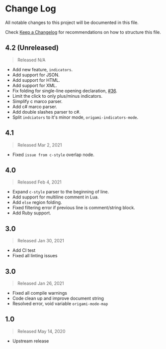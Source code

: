 # Change Log

All notable changes to this project will be documented in this file.

Check [Keep a Changelog](http://keepachangelog.com/) for recommendations on how to structure this file.


## 4.2 (Unreleased)
> Released N/A

* Add new feature, `indicators`.
* Add support for JSON.
* Add support for HTML.
* Add support for XML.
* Fix folding for single-line opening declaration, [#36](https://github.com/emacs-origami/origami.el/issues/36).
* Limit the click to only plus/minus indicators.
* Simplify c marco parser.
* Add c# marco parser.
* Add double slashes parser to c#.
* Split `indciators` to it's minor mode, `origami-indicators-mode`.

## 4.1
> Released Mar 2, 2021

* Fixed `issue from c-style` overlap node.

## 4.0
> Released Feb 4, 2021

* Expand `c-style` parser to the beginning of line.
* Add support for multiline comment in Lua.
* Add `else` region folding.
* Fixed filtering error if previous line is comment/string block.
* Add Ruby support.

## 3.0
> Released Jan 30, 2021

* Add CI test
* Fixed all linting issues

## 3.0
> Released Jan 26, 2021

* Fixed all compile warnings
* Code clean up and improve document string
* Resolved error, void variable `origami-mode-map`

## 1.0
> Released May 14, 2020

* Upstream release
